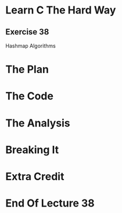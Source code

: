 Learn C The Hard Way
=======

Exercise 38
----

Hashmap Algorithms



The Plan
====


The Code
====



The Analysis
====




Breaking It
====




Extra Credit
====



End Of Lecture 38
=====


